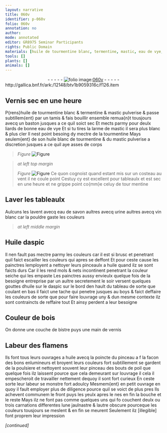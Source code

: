 ```yaml
---
layout: narrative
title: 060v
identifier: p-060v
folio: 060v
annotation: no
author:
mode: annotated
editor: GR8975 Seminar Participants
rights: Public Domain
materials: [huile de tourmentine blanc, termentine, mastic, eau de vye, tourmentine, huile blanc de tourmentine, tour mentine, eau de savon, urine, vin blanc, Huile daspic, huile, huile sur le daspic, boys, bois, bistre]
tools: []
plants: []
animals: []
---
```


<div class="folio" align="center">- - - - - <a href="http://gallica.bnf.fr/ark:/12148/btv1b9059316c/f126.item" target="_blank"><img src="https://cu-mkp.github.io/2017-workshop-edition/assets/photo-icon.png" alt="folio image: " style="display:inline-block; margin-bottom:-3px;"/>060v</a> - - - - - </div> http://gallica.bnf.fr/ark:/12148/btv1b9059316c/f126.item   

## Vernis sec en une heure

 
P{rens}<span class="m">huile de tourmentine blanc</span> & <span class="m">termentine</span> & <span class="m">mastic</span> pulverise & passe subtillem{ent} par un tamis & fais bouillir ensemble remua{n}t tousjours avecq un baston jusques a ce quil soict sec Et mects parmy pour deulx liards de bonne <span class="m">eau de vye</span> Et si tu tires la larme de <span class="m">mastic</span> il sera plus blanc & plus cler Il nest point besoing dy mectre de la <span class="m">tourmentine</span> Mays seulem{ent} de son <span class="m">huile blanc de tourmentine</span> & du <span class="m">mastic</span> pulverise a discretion jusques a ce quil aye asses de corps
> *Figure*
> <a href="+" target="_blank"><img src="https://cu-mkp.github.io/GR8975-edition/assets/photo-icon.png" alt="Figure" style="display:inline-block; margin-bottom:-3px;"/></a>

 
> *at left top margin*
> 
>   
> *Figure*
> <a href="+" target="_blank"><img src="https://cu-mkp.github.io/GR8975-edition/assets/photo-icon.png" alt="Figure" style="display:inline-block; margin-bottom:-3px;"/></a>
 Ce quon cognoist quand estant mis sur un costeau au vent il ne coule point Cestuy cy est excellent pour tableaulx et est sec en une heure et ne grippe point co{mm}e celuy de <span class="m">tour mentine</span>
    

## Laver les tableaulx

 
Aulcuns les lavent avecq <span class="m">eau de savon</span> aultres avecq <span class="m">urine</span> aultres avecq <span class="m">vin blanc</span> car la pouldre gaste les couleurs
 
> *at left middle margin*
> 
>    

## <span class="m">Huile daspic</span>

 
Il nen fault pas mectre parmy les couleurs car il est si brusc et penetrant quil faict escailler les couleurs qui apres se deffont Et pour ceste cause les <span class="pro">painctres</span> lemployent a nettoyer leurs pinceaulx a <span class="m">huile</span> quand ilz se sont faicts durs Car il les rend mols & nets incontinent penetrant la couleur seiche qui les empaste Les <span class="pro">painctres</span> aussy envieulx quelque fois de la besoigne entreprise par un aultre secretement le soir versent quelques gouttes d<span class="m">huile sur le daspic</span> sur le bord den hault du tableau de sorte que coulant en bas il faict une tache qui penetre jusques au <span class="m">boys</span> & faict deffaire les couleurs de sorte que pour faire louvrage uny & dun mesme contexte ilz sont contraincts de reffaire tout Et ainsy perdent a leur besoigne

   

## Couleur de <span class="m">bois</span>

 
On donne une couche de <span class="m">bistre</span> puys une main de vernis
   

## Labeur des <span class="pl">flamens</span>

 
Ils font tous leurs ouvrages a <span class="m">huile</span> avecq la poincte du pinceau a f la facon des bons enlumineurs et broyent leurs couleurs fort subtillement se gardent de la poulsiere et nettoyent souvent leur pinceau des bouts de poil que quelque fois ilz laissent pource que cela demeurant sur louvrage il cela il empescheroit de travailler nettement dequoy il sont fort curieux En ceste sorte leur labeur se monstre fort adoulcy Mesmem{ent} en petit ouvrage en quoy il fault employer plus de diligence pource quil se voict de plus pres Ils achevent communem le front puys les yeulx apres le nes en fin la bouche et le reste Mays ilz ne font pas comme quelques uns qui fo couchent deulx ou trois carnations differentes lune jaulnastre & lautre obscure pourceque les couleurs tousjours se meslent & en fin se meurent Seulement ilz [illegible] font proprem leur impression

*[continued]*
 